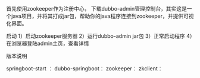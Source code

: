 首先使用zookeeper作为注册中心，
下载dubbo-admin管理控制台，其实这是一个java项目，并将其打成jar包，帮助你的java程序连接到zookeeper，并提供可视化界面。

启动
1）启动zookeeper服务器
2）运行dubbo-admin jar包
3）正常启动程序
4）在浏览器登陆admin主页，查看详情

版本说明

springboot-start ：
dubbo-springboot：
zookeeper：
zkclient：
